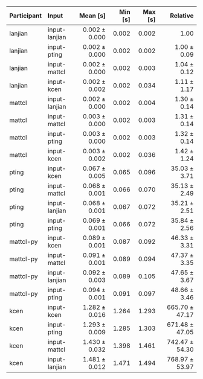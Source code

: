 | Participant | Input | Mean [s] | Min [s] | Max [s] | Relative |
|:---|:---|---:|---:|---:|---:|
| lanjian | input-lanjian | 0.002 ± 0.000 | 0.002 | 0.002 | 1.00 |
| lanjian | input-pting | 0.002 ± 0.000 | 0.002 | 0.002 | 1.00 ± 0.09 |
| lanjian | input-mattcl | 0.002 ± 0.000 | 0.002 | 0.003 | 1.04 ± 0.12 |
| lanjian | input-kcen | 0.002 ± 0.002 | 0.002 | 0.034 | 1.11 ± 1.17 |
| mattcl | input-lanjian | 0.002 ± 0.000 | 0.002 | 0.004 | 1.30 ± 0.14 |
| mattcl | input-mattcl | 0.003 ± 0.000 | 0.002 | 0.003 | 1.31 ± 0.14 |
| mattcl | input-pting | 0.003 ± 0.000 | 0.002 | 0.003 | 1.32 ± 0.14 |
| mattcl | input-kcen | 0.003 ± 0.002 | 0.002 | 0.036 | 1.42 ± 1.24 |
| pting | input-kcen | 0.067 ± 0.005 | 0.065 | 0.096 | 35.03 ± 3.71 |
| pting | input-mattcl | 0.068 ± 0.001 | 0.066 | 0.070 | 35.13 ± 2.49 |
| pting | input-lanjian | 0.068 ± 0.001 | 0.067 | 0.072 | 35.21 ± 2.51 |
| pting | input-pting | 0.069 ± 0.001 | 0.066 | 0.072 | 35.84 ± 2.56 |
| mattcl-py | input-kcen | 0.089 ± 0.001 | 0.087 | 0.092 | 46.33 ± 3.31 |
| mattcl-py | input-mattcl | 0.091 ± 0.001 | 0.089 | 0.094 | 47.37 ± 3.35 |
| mattcl-py | input-lanjian | 0.092 ± 0.003 | 0.089 | 0.105 | 47.65 ± 3.67 |
| mattcl-py | input-pting | 0.094 ± 0.001 | 0.091 | 0.097 | 48.66 ± 3.46 |
| kcen | input-kcen | 1.282 ± 0.016 | 1.264 | 1.293 | 665.70 ± 47.17 |
| kcen | input-pting | 1.293 ± 0.009 | 1.285 | 1.303 | 671.48 ± 47.05 |
| kcen | input-mattcl | 1.430 ± 0.032 | 1.398 | 1.461 | 742.47 ± 54.30 |
| kcen | input-lanjian | 1.481 ± 0.012 | 1.471 | 1.494 | 768.97 ± 53.97 |
